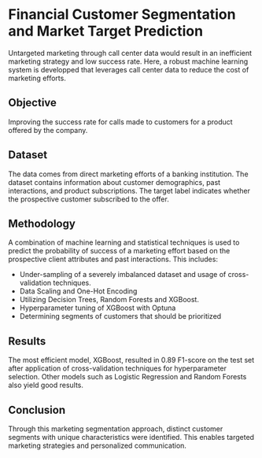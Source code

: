 # Financial Customer Segmentation and Market Target Prediction
Untargeted marketing through call center data would result in an inefficient marketing strategy and low success rate. 
Here, a robust machine learning system is developped that leverages call center data to reduce the cost of marketing efforts.

## Objective
Improving the success rate for calls made to customers for a product offered by the company.

## Dataset
The data comes from direct marketing efforts of a banking institution. 
The dataset contains information about customer demographics, past interactions, and product subscriptions.
The target label indicates whether the prospective customer subscribed to the offer.

## Methodology
A combination of machine learning and statistical techniques is used to predict the probability of success of a marketing effort based on the prospective client attributes and past interactions. This includes:
- Under-sampling of a severely imbalanced dataset and usage of cross-validation techniques.
- Data Scaling and One-Hot Encoding
- Utilizing Decision Trees, Random Forests and XGBoost.
- Hyperparameter tuning of XGBoost with Optuna
- Determining segments of customers that should be prioritized

## Results
The most efficient model, XGBoost, resulted in 0.89 F1-score on the test set after application of cross-validation techniques for hyperparameter selection.
Other models such as Logistic Regression and Random Forests also yield good results.

## Conclusion
Through this marketing segmentation approach, distinct customer segments with unique characteristics were identified. 
This enables targeted marketing strategies and personalized communication.


